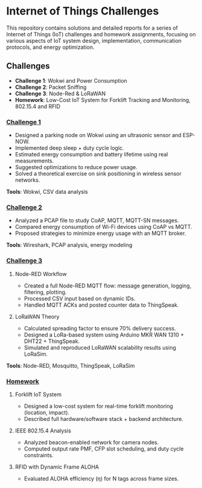 # Internet of Things Challenges

This repository contains solutions and detailed reports for a series of Internet of Things (IoT) challenges and homework assignments, focusing on various aspects of IoT system design, implementation, communication protocols, and energy optimization.

## Challenges
- **Challenge 1**: Wokwi and Power Consumption
- **Challenge 2**: Packet Sniffing
- **Challenge 3**: Node-Red & LoRaWAN
- **Homework**: Low-Cost IoT System for Forklift Tracking and Monitoring, 802.15.4 and RFID

### [Challenge 1](./challenge1)
- Designed a parking node on Wokwi using an ultrasonic sensor and ESP-NOW.
- Implemented deep sleep + duty cycle logic.
- Estimated energy consumption and battery lifetime using real measurements.
- Suggested optimizations to reduce power usage.
- Solved a theoretical exercise on sink positioning in wireless sensor networks.

**Tools**: Wokwi, CSV data analysis

### [Challenge 2](./challenge2)
- Analyzed a PCAP file to study CoAP, MQTT, MQTT-SN messages.
- Compared energy consumption of Wi-Fi devices using CoAP vs MQTT.
- Proposed strategies to minimize energy usage with an MQTT broker.

**Tools**: Wireshark, PCAP analysis, energy modeling

### [Challenge 3](./challenge3)
1. Node-RED Workflow
    - Created a full Node-RED MQTT flow: message generation, logging, filtering, plotting.
    - Processed CSV input based on dynamic IDs.
    - Handled MQTT ACKs and posted counter data to ThingSpeak.

2. LoRaWAN Theory
    - Calculated spreading factor to ensure 70% delivery success.
    - Designed a LoRa-based system using Arduino MKR WAN 1310 + DHT22 + ThingSpeak.
    - Simulated and reproduced LoRaWAN scalability results using LoRaSim.

**Tools**: Node-RED, Mosquitto, ThingSpeak, LoRaSim

### [Homework](./homework)
1. Forklift IoT System
    - Designed a low-cost system for real-time forklift monitoring (location, impact).
    - Described full hardware/software stack + backend architecture.

2. IEEE 802.15.4 Analysis
    - Analyzed beacon-enabled network for camera nodes.
    - Computed output rate PMF, CFP slot scheduling, and duty cycle constraints.

3. RFID with Dynamic Frame ALOHA
    - Evaluated ALOHA efficiency (η) for N tags across frame sizes.